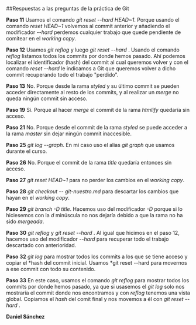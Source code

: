 ##Respuestas a las preguntas de la práctica de Git


**Paso 11**
Usamos el comando *git reset --hard HEAD~1*. Porque usando el comando *reset HEAD~1* volvemos al commit anterior
y añadiendo el modificador *--hard* perdemos cualquier trabajo que quede pendiente de comitear en el *working
copy*.

**Paso 12**
Usamos *git reflog* y luego *git reset --hard <hash>*. Usando el comando *reflog* listamos todos los commits
por donde hemos pasado. Ahí podemos localizar el identificador (hash) del commit al cual queremos volver y con
el comando *reset --hard <hash>* le indicamos a Git que queremos volver a dicho commit recuperando todo el 
trabajo "perdido".

**Paso 13**
No. Porque desde la rama *styled* y su último commit se pueden acceder directamente al resto de los commits, y
al realizar un *merge* no queda ningún commit sin acceso.

**Paso 19**
Si. Porque al hacer *merge* el commit de la rama *htmlify* quedaría sin acceso.

**Paso 21**
No. Porque desde el commit de la rama *styled* se puede acceder a la rama *master* sin dejar ningún commit
inaccesible.

**Paso 25**
*git log --graph*. En mi caso uso el alias *git graph* que usamos durante el curso.

**Paso 26**
No. Porque el commit de la rama *title* quedaría entonces sin acceso.

**Paso 27**
*git reset HEAD~1* para no perder los cambios en el *working copy*.

**Paso 28**
*git checkout -- git-nuestro.md* para descartar los cambios que hayan en el *working copy*.

**Paso 29**
*git branch -D title*. Hacemos uso del modificador *-D* porque si lo hiciesemos con la *d* minúscula no nos 
dejaría debido a que la rama no ha sido *mergeada*.

**Paso 30**
*git reflog* y *git reset --hard <hash>*. Al igual que hicimos en el paso 12, hacemos uso del modificador 
*--hard* para recuperar todo el trabajo descartado con anterioridad.

**Paso 32**
*git log* para mostrar todos los commits a los que se tiene acceso y copiar el *hash del commit inicial. Usamos
*git reset --hard <hash> para movernos a ese commit con todo su contenido.

**Paso 33**
En este caso, usamos el comando *git reflog* para mostrar todos los commits por donde hemos pasado, ya que si 
usasemos el *git log* solo nos mostraría el commit donde nos encontramos y con *reflog* tenemos una vista 
global. Copiamos el *hash* del comit final y nos movemos a él con *git reset --hard <hash>*.


**Daniel Sánchez**
